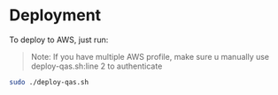 # Deployment

To deploy to AWS, just run:
> Note: If you have multiple AWS profile, make sure u manually use deploy-qas.sh:line 2 to authenticate 

``` bash
sudo ./deploy-qas.sh
```
